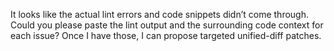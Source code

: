 It looks like the actual lint errors and code snippets didn’t come through. Could you please paste the lint output and the surrounding code context for each issue? Once I have those, I can propose targeted unified-diff patches.